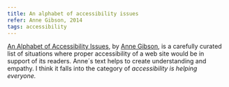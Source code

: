 ```yaml
---
title: An alphabet of accessibility issues
refer: Anne Gibson, 2014
tags: accessibility
---
```

[An Alphabet of Accessibility Issues](https://the-pastry-box-project.net/anne-gibson/2014-july-31), by [Anne Gibson](https://the-pastry-box-project.net/baker/anne-gibson), is a carefully curated list of situations where proper accessibility of a web site would be in support of its readers. Anne´s text helps to create understanding and empathy. I think it falls into the category of *accessibility is helping everyone.*
